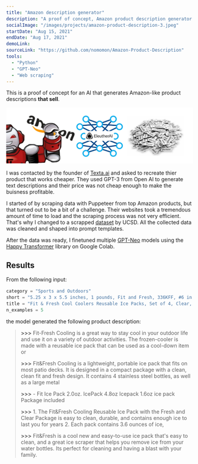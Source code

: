 ```yaml
---
title: "Amazon description generator"
description: "A proof of concept, Amazon product description generator using GPT-Neo for Texta.ai"
socialImage: "/images/projects/amazon-product-description-3.jpeg"
startDate: "Aug 15, 2021"
endDate: "Aug 17, 2021"
demoLink:
sourceLink: "https://github.com/nomomon/Amazon-Product-Description"
tools:
  - "Python"
  - "GPT-Neo"
  - "Web scraping"
---
```


This is a proof of concept for an AI that generates Amazon-like product descriptions **that sell**.

![](/images/projects/amazon-product-description-3.jpeg)

I was contacted by the founder of [Texta.ai](https://texta.ai/) and asked to recreate thier product that works cheaper. They used GPT-3 from Open AI to generate text descriptions and their price was not cheap enough to make the buisness profitable.

I started of by scraping data with Puppeteer from top Amazon products, but that turned out to be a bit of a challenge. Their websites took a tremendous amount of time to load and the scraping process was not very efficient. That's why I changed to a scrapped [dataset](https://jmcauley.ucsd.edu/data/amazon/) by UCSD. All the collected data was cleaned and shaped into prompt templates.

After the data was ready, I finetuned multiple [GPT-Neo](https://www.eleuther.ai/projects/gpt-neo/) models using the [Happy Transformer](https://happytransformer.com/) library on Google Colab.

## Results

From the following input:

```python
category = "Sports and Outdoors"
short = "5.25 x 3 x 5.5 inches, 1 pounds, Fit and Fresh, 336KFF, #6 in Sports & Outdoors (See Top 100 in Sports & Outdoors) #1 in Camping Cooler Accessories, , SLIM ICE PACKS, COMPACT DESIGN, LONG-LASTING, HEALTHY AND SAFE"
title = "Fit & Fresh Cool Coolers Reusable Ice Packs, Set of 4, Clear, Package may vary"
n_examples = 5
```

the model generated the following product description:

> **>>>** Fit-Fresh Cooling is a great way to stay cool in your outdoor life and use it on a variety of outdoor activities. The frozen-cooler is made with a reusable ice pack that can be used as a cool-down item or
>
> **>>>** Fit&Fresh Cooling is a lightweight, portable ice pack that fits on most patio decks. It is designed in a compact package with a clean, clean fit and fresh design. It contains 4 stainless steel bottles, as well as a large metal
>
> **>>>** - Fit Ice Pack 2.0oz. IcePack 4.8oz Icepack 1.6oz ice pack Package included
>
> **>>>** 1. The Fit&Fresh Cooling Reusable Ice Pack with the Fresh and Clear Package is easy to clean, durable, and contains enough ice to last you for years 2. Each pack contains 3.6 ounces of ice,
>
> **>>>** Fit&Fresh is a cool new and easy-to-use ice pack that's easy to clean, and a great ice scraper that helps you remove ice from your water bottles. Its perfect for cleaning and having a blast with your family.
